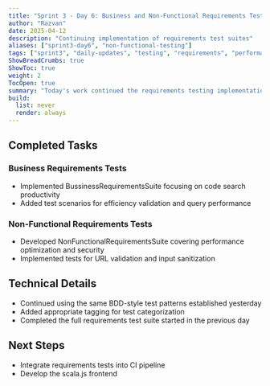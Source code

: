 ```yaml
---
title: "Sprint 3 - Day 6: Business and Non-Functional Requirements Tests"
author: "Razvan"
date: 2025-04-12
description: "Continuing implementation of requirements test suites"
aliases: ["sprint3-day6", "non-functional-testing"]
tags: ["sprint3", "daily-updates", "testing", "requirements", "performance"]
ShowBreadCrumbs: true
ShowToc: true
weight: 2
TocOpen: true
summary: "Today's work continued the requirements testing implementation started yesterday, focusing on business and non-functional requirements."
build:
  list: never
  render: always
---
```


## Completed Tasks

### Business Requirements Tests
- Implemented BussinessRequirementsSuite focusing on code search productivity
- Added test scenarios for efficiency validation and query performance

### Non-Functional Requirements Tests
- Developed NonFunctionalRequirementsSuite covering performance optimization and security
- Implemented tests for URL validation and input sanitization

## Technical Details
- Continued using the same BDD-style test patterns established yesterday
- Added appropriate tagging for test categorization
- Completed the full requirements test suite started in the previous day

## Next Steps
- Integrate requirements tests into CI pipeline
- Develop the scala.js frontend
